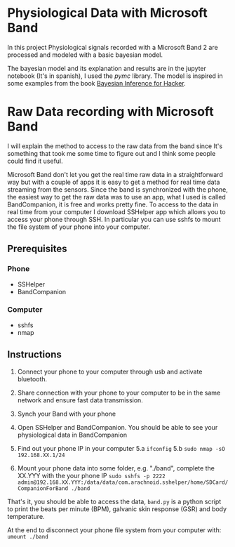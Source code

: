 # Physiological Data with Microsoft Band
In this project Physiological signals recorded with a Microsoft Band 2 are processed and modeled with a basic bayesian model.

The bayesian model and its explanation and results are in the jupyter notebook (It's in spanish), I used the *pymc* library. The model is inspired in some examples from the book [Bayesian Inference for Hacker](https://github.com/CamDavidsonPilon/Probabilistic-Programming-and-Bayesian-Methods-for-Hackers).

# Raw Data recording with Microsoft Band
I will explain the method to access to the raw data from the band since It's something that took me some time to figure out and I think some people could find it useful.

Microsoft Band don't let you get the real time raw data in a straightforward way but with a couple of apps it is easy to get a method for real time data streaming from the sensors.
Since the band is synchronized with the phone, the easiest way to get the raw data was to use an app, what I used is called BandCompanion, it is free and works pretty fine.
To access to the data in real time from your computer I download SSHelper app which allows you to access your phone through SSH. In particular you can use sshfs to mount the file system of your phone into your computer.

## Prerequisites
### Phone
- SSHelper
- BandCompanion
### Computer
- sshfs
- nmap

## Instructions
1. Connect your phone to your computer through usb and activate bluetooth.
2. Share connection with your phone to your computer to be in the same network and ensure fast data transmission.
3. Synch your Band with your phone
4. Open SSHelper and BandCompanion. You should be able to see your physiological data in BandCompanion

5. Find out your phone IP in your computer
	5.a `ifconfig`
	5.b `sudo nmap -sO 192.168.XX.1/24`

6. Mount your phone data into some folder, e.g. "./band", complete the XX.YYY with the your phone IP
    ```sudo sshfs -p 2222 admin@192.168.XX.YYY:/data/data/com.arachnoid.sshelper/home/SDCard/CompanionForBand ./band```

That's it, you should be able to access the data, `band.py` is a python script to print the beats per minute (BPM), galvanic skin response (GSR) and body temperature.

At the end to disconnect your phone file system from your computer with: `umount ./band`
